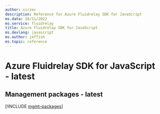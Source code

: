 ```yaml
---
author: xirzec
description: Reference for Azure Fluidrelay SDK for JavaScript
ms.data: 10/11/2022
ms.service: fluidrelay
title: Azure Fluidrelay SDK for JavaScript
ms.devlang: javascript
ms.author: jeffish
ms.topic: reference
---
```

# Azure Fluidrelay SDK for JavaScript - latest

## Management packages - latest
[!INCLUDE [mgmt-packages](fluidrelay-mgmt-index.md)]